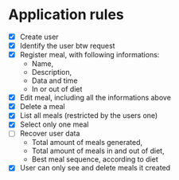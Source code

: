 # Application rules

- [x] Create user
- [x] Identify the user btw request
- [x] Register meal, with following informations:
  - Name,
  - Description,
  - Data and time
  - In or out of diet
- [x] Edit meal, including all the informations above
- [x] Delete a meal
- [x] List all meals (restricted by the users one)
- [x] Select only one meal
- [ ] Recover user data
  - Total amount of meals generated,
  - Total amount of meals in and out of diet,
  - Best meal sequence, according to diet
- [x] User can only see and delete meals it created